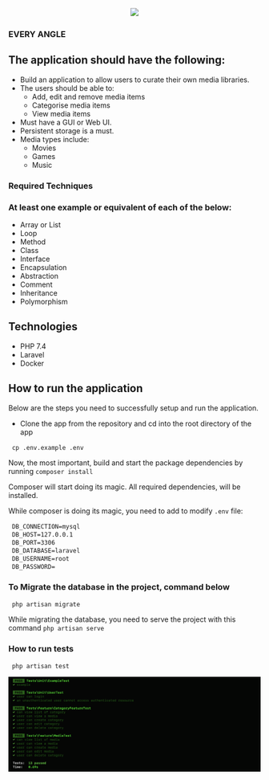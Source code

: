 <p align="center">
<a href="https://laravel.com" target="_blank">
<img src="https://www.everyangle.ie/wp-content/uploads/2019/06/everyangle_logo_white.png" width="400">
</a>
</p>

### EVERY ANGLE

## The application should have the following:
 - Build an application to allow users to curate their own media libraries.
 - The users should be able to:
    * Add, edit and remove media items
    * Categorise media items
    * View media items
 - Must have a GUI or Web UI.
 - Persistent storage is a must.
 - Media types include:
    * Movies
    * Games
    * Music
### Required Techniques
 ### At least one example or equivalent of each of the below:
 - Array or List
 - Loop
 - Method
 - Class
 - Interface
 - Encapsulation
 - Abstraction
 - Comment
 - Inheritance
 - Polymorphism

## Technologies

- PHP 7.4
- Laravel
- Docker

## How to run the application

Below are the steps you need to successfully setup and run the application.
- Clone the app from the repository and cd into the root directory of the app

```
 cp .env.example .env
```

Now, the most important, build and start the package dependencies by running
`composer install`

Composer will start doing its magic. All required dependencies, will be installed.

While composer is doing its magic, you need to add to modify `.env` file:
```
 DB_CONNECTION=mysql
 DB_HOST=127.0.0.1
 DB_PORT=3306
 DB_DATABASE=laravel
 DB_USERNAME=root
 DB_PASSWORD=
```

### To Migrate the database in the project, command below
```
 php artisan migrate
```

While migrating the database, you need to serve the project with this command `php artisan serve`

### How to run tests
```
 php artisan test
```
![alt text](public/testing.png)

